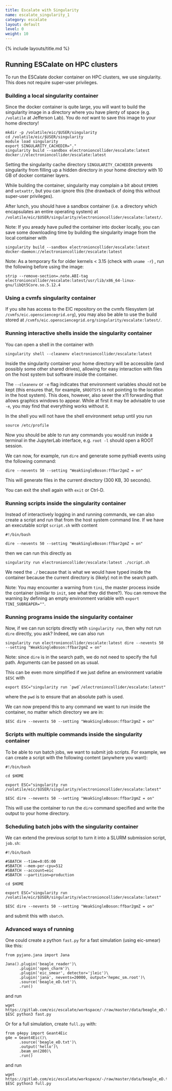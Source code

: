 ```yaml
---
title: Escalate with Singularity
name: escalate_singularity_1
category: escalate
layout: default
level: 0
weight: 10
---
```


{% include layouts/title.md %}

## Running ESCalate on HPC clusters

To run the ESCalate docker container on HPC clusters, we use singularity. This does not require super-user privileges.

### Building a local singularity container

Since the docker container is quite large, you will want to build the singularity image in a directory where you have plenty of space (e.g. `/volatile` at Jefferson Lab). You do *not* want to save this image to your home directory!

```
mkdir -p /volatile/eic/$USER/singularity
cd /volatile/eic/$USER/singularity
module load singularity
export SINGULARITY_CACHEDIR="."
singularity build --sandbox electronioncollider/escalate:latest docker://electronioncollider/escalate:latest
```

Setting the singularity cache directory `SINGULARITY_CACHEDIR` prevents singularity from filling up a hidden directory in your home directory with 10 GB of docker container layers.

While building the container, singularity may complain a bit about `EPERMS` and `setxattr`, but you can ignore this (the drawback of doing this without super-user privileges).

After lunch, you should have a sandbox container (i.e. a directory which encapsulates an entire operating system) at `/volatile/eic/$USER/singularity/electronioncollider/escalate:latest/`.

Note: If you aready have pulled the container into docker locally, you can save some downloading time by building the singularity image from the local container with
```
singularity build --sandbox electronioncollider/escalate:latest docker-daemon://electronioncollider/escalate:latest
```

Note: As a temporary fix for older kernels < 3.15 (check with `uname -r`) , run the following before using the image:
```
strip --remove-section=.note.ABI-tag electronioncollider/escalate:latest/usr/lib/x86_64-linux-gnu/libQt5Core.so.5.12.4
```

### Using a cvmfs singularity container

If you site has access to the EIC repository on the cvmfs filesystem (at `/cvmfs/eic.opensciencegrid.org`), you may also be able to use the build stored at `/cvmfs/eic.opensciencegrid.org/singularity/escalate:latest/`.

### Running interactive shells inside the singularity container

You can open a shell in the container with
```
singularity shell --cleanenv electronioncollider/escalate:latest
```
Inside the singularity container your home directory will be accessible (and possibly some other shared drives), allowing for easy interaction with files on the host system but software inside the container.

The `--cleanenv` or `-e` flag indicates that environment variables should not be kept (this ensures that, for example, `$ROOTSYS` is not pointing to the location in the host system). This does, however, also sever the x11 forwarding that allows graphics windows to appear. While at first it may be advisable to use `-e`, you may find that everything works without it.

In the shell you will not have the shell environment setup until you run
```
source /etc/profile
```
Now you should be able to run any commands you would run inside a terminal in the JupyterLab interface, e.g. `root -l` should open a ROOT session.

We can now, for example, run `dire` and generate some pythia8 events using the following command:
```
dire --nevents 50 --setting "WeakSingleBoson:ffbar2gmZ = on"
```
This will generate files in the current directory (300 KB, 30 seconds).

You can exit the shell again with `exit` or Ctrl-D.

### Running scripts inside the singularity container

Instead of interactively logging in and running commands, we can also create a script and run that from the host system command line. If we have an executable script `script.sh` with content
```
#!/bin/bash

dire --nevents 50 --setting "WeakSingleBoson:ffbar2gmZ = on"
```
then we can run this directly as
```
singularity run electronioncollider/escalate:latest ./script.sh
```
We need the `./` because that is what we would have typed inside the container because the current directory is (likely) not in the search path.

Note: You may encounter a warning from `tini`, the master process inside the container (similar to `init`, see what they did there?). You can remove the warning by defining an empty environment variable with `export TINI_SUBREAPER=""`.

### Running programs inside the singularity container

Now, if we can run scripts directly wtih `singularity run`, then why not run `dire` directly, you ask? Indeed, we can also run
```
singularity run electronioncollider/escalate:latest dire --nevents 50 --setting "WeakSingleBoson:ffbar2gmZ = on"
```
Note: since `dire` is in the search path, we do not need to specify the full path. Arguments can be passed on as usual.

This can be even more simplified if we just define an environment variable `$ESC` with
```
export ESC="singularity run `pwd`/electronioncollider/escalate:latest"
```
where the `pwd` is to ensure that an absolute path is used.

We can now prepend this to any command we want to run inside the container, no matter which directory we are in:
```
$ESC dire --nevents 50 --setting "WeakSingleBoson:ffbar2gmZ = on"
```

### Scripts with multiple commands inside the singularity container

To be able to run batch jobs, we want to submit job scripts. For example, we can create a script with the following content (anywhere you want):
```
#!/bin/bash

cd $HOME

export ESC="singularity run /volatile/eic/$USER/singularity/electronioncollider/escalate:latest"

$ESC dire --nevents 50 --setting "WeakSingleBoson:ffbar2gmZ = on"
```
This will use the container to run the `dire` command specified and write the output to your home directory.

### Scheduling batch jobs with the singularity container

We can extend the previous script to turn it into a SLURM submission script, `job.sh`:
```
#!/bin/bash

#SBATCH --time=0:05:00
#SBATCH --mem-per-cpu=512
#SBATCH --account=eic
#SBATCH --partition=production

cd $HOME

export ESC="singularity run /volatile/eic/$USER/singularity/electronioncollider/escalate:latest"

$ESC dire --nevents 50 --setting "WeakSingleBoson:ffbar2gmZ = on"
```
and submit this with `sbatch`.

### Advanced ways of running

One could create a python `fast.py` for a fast simulation (using eic-smear) like this:
```
from pyjano.jana import Jana

Jana().plugin('beagle_reader')\
      .plugin('open_charm')\
      .plugin('eic_smear', detector='jleic')\
      .plugin('jana', nevents=20000, output='hepmc_sm.root')\
      .source('beagle_eD.txt')\
      .run()
```
and run
```
wget https://gitlab.com/eic/escalate/workspace/-/raw/master/data/beagle_eD.txt
$ESC python3 fast.py
```

Or for a full simulation, create `full.py` with:
```
from g4epy import Geant4Eic
g4e = Geant4Eic()\
      .source('beagle_eD.txt')\
      .output('hello')\
      .beam_on(200)\
      .run()
```
and run
```
wget https://gitlab.com/eic/escalate/workspace/-/raw/master/data/beagle_eD.txt
$ESC python3 full.py
```
